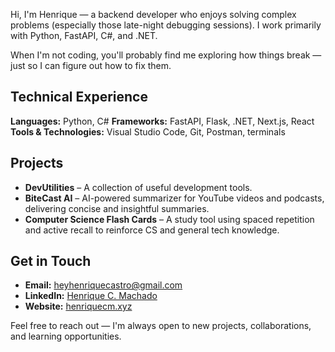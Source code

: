 Hi, I'm Henrique — a backend developer who enjoys solving complex problems (especially those late-night debugging sessions). I work primarily with Python, FastAPI, C#, and .NET.

When I'm not coding, you'll probably find me exploring how things break — just so I can figure out how to fix them.

## Technical Experience

**Languages:** Python, C#
**Frameworks:** FastAPI, Flask, .NET, Next.js, React
**Tools & Technologies:** Visual Studio Code, Git, Postman, terminals

## Projects

* **DevUtilities** – A collection of useful development tools.
* **BiteCast AI** – AI-powered summarizer for YouTube videos and podcasts, delivering concise and insightful summaries.
* **Computer Science Flash Cards** – A study tool using spaced repetition and active recall to reinforce CS and general tech knowledge.

## Get in Touch

* **Email:** [heyhenriquecastro@gmail.com](mailto:heyhenriquecastro@gmail.com)
* **LinkedIn:** [Henrique C. Machado](https://www.linkedin.com/in/henriquecmachado/)
* **Website:** [henriquecm.xyz](https://henriquecm.xyz)

Feel free to reach out — I'm always open to new projects, collaborations, and learning opportunities.
